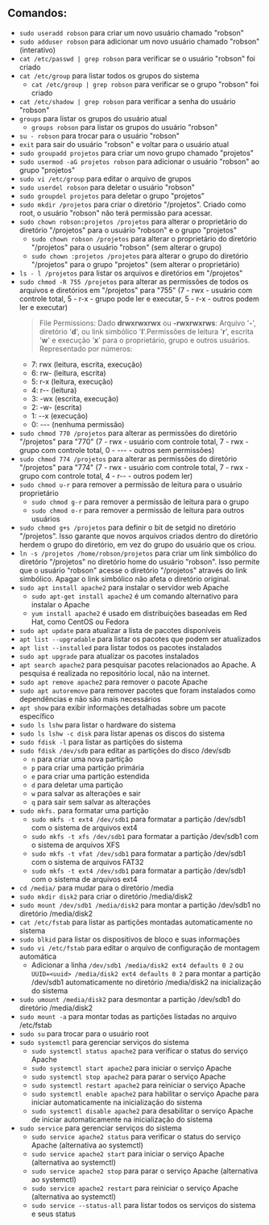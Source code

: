 ## Comandos:
- `sudo useradd robson` para criar um novo usuário chamado "robson"
- `sudo adduser robson` para adicionar um novo usuário chamado "robson" (interativo)
- `cat /etc/passwd | grep robson` para verificar se o usuário "robson" foi criado
- `cat /etc/group` para listar todos os grupos do sistema
    - `cat /etc/group | grep robson` para verificar se o grupo "robson" foi criado
- `cat /etc/shadow | grep robson` para verificar a senha do usuário "robson"
- `groups` para listar os grupos do usuário atual
    - `groups robson` para listar os grupos do usuário "robson"
- `su - robson` para trocar para o usuário "robson"
- `exit` para sair do usuário "robson" e voltar para o usuário atual
- `sudo groupadd projetos` para criar um novo grupo chamado "projetos"
- `sudo usermod -aG projetos robson` para adicionar o usuário "robson" ao grupo "projetos"
- `sudo vi /etc/group` para editar o arquivo de grupos
- `sudo userdel robson` para deletar o usuário "robson"
- `sudo groupdel projetos` para deletar o grupo "projetos"
- `sudo mkdir /projetos` para criar o diretório "/projetos". Criado como root, o usuário "robson" não terá permissão para acessar.
- `sudo chown robson:projetos /projetos` para alterar o proprietário do diretório "/projetos" para o usuário "robson" e o grupo "projetos"
    - `sudo chown robson /projetos` para alterar o proprietário do diretório "/projetos" para o usuário "robson" (sem alterar o grupo)
    - `sudo chown :projetos /projetos` para alterar o grupo do diretório "/projetos" para o grupo "projetos" (sem alterar o proprietário)
- `ls - l /projetos` para listar os arquivos e diretórios em "/projetos"
- `sudo chmod -R 755 /projetos` para alterar as permissões de todos os arquivos e diretórios em "/projetos" para "755" (7 - rwx - usuário com controle total, 5 - r-x - grupo pode ler e executar, 5 - r-x - outros podem ler e executar)
    > File Permissions:
    Dado **drwxrwxrwx** ou **-rwxrwxrws**: Arquivo '**-**', diretório '**d**', ou link simbólico '**l**'.Permissões de leitura '**r**', escrita '**w**' e execução '**x**' para o proprietário, grupo e outros usuários. 
    Representado por números:
    - 7: rwx (leitura, escrita, execução)
    - 6: rw- (leitura, escrita)
    - 5: r-x (leitura, execução)
    - 4: r-- (leitura)
    - 3: -wx (escrita, execução)
    - 2: -w- (escrita)
    - 1: --x (execução)
    - 0: --- (nenhuma permissão)
- `sudo chmod 770 /projetos` para alterar as permissões do diretório "/projetos" para "770" (7 - rwx - usuário com controle total, 7 - rwx - grupo com controle total, 0 - --- - outros sem permissões)
- `sudo chmod 774 /projetos` para alterar as permissões do diretório "/projetos" para "774" (7 - rwx - usuário com controle total, 7 - rwx - grupo com controle total, 4 - r-- - outros podem ler)
- `sudo chmod u-r` para remover a permissão de leitura para o usuário proprietário
    - `sudo chmod g-r` para remover a permissão de leitura para o grupo
    - `sudo chmod o-r` para remover a permissão de leitura para outros usuários
- `sudo chmod g+s /projetos` para definir o bit de setgid no diretório "/projetos". Isso garante que novos arquivos criados dentro do diretório herdem o grupo do diretório, em vez do grupo do usuário que os criou.
- `ln -s /projetos /home/robson/projetos` para criar um link simbólico do diretório "/projetos" no diretório home do usuário "robson". Isso permite que o usuário "robson" acesse o diretório "/projetos" através do link simbólico. Apagar o link simbólico não afeta o diretório original.
- `sudo apt install apache2` para instalar o servidor web Apache
    - `sudo apt-get install apache2` é um comando alternativo para instalar o Apache
    - `yum install apache2` é usado em distribuições baseadas em Red Hat, como CentOS ou Fedora
- `sudo apt update` para atualizar a lista de pacotes disponíveis
- `apt list --upgradable` para listar os pacotes que podem ser atualizados
- `apt list --installed` para listar todos os pacotes instalados
- `sudo apt upgrade` para atualizar os pacotes instalados
- `apt search apache2` para pesquisar pacotes relacionados ao Apache. A pesquisa é realizada no repositório local, não na internet.
- `sudo apt remove apache2` para remover o pacote Apache
- `sudo apt autoremove` para remover pacotes que foram instalados como dependências e não são mais necessários
- `apt show` para exibir informações detalhadas sobre um pacote específico
- `sudo ls lshw` para listar o hardware do sistema
- `sudo ls lshw -c disk` para listar apenas os discos do sistema
- `sudo fdisk -l` para listar as partições do sistema
- `sudo fdisk /dev/sdb` para editar as partições do disco /dev/sdb
    - `n` para criar uma nova partição
    - `p` para criar uma partição primária
    - `e` para criar uma partição estendida
    - `d` para deletar uma partição
    - `w` para salvar as alterações e sair
    - `q` para sair sem salvar as alterações
- `sudo mkfs.` para formatar uma partição
    - `sudo mkfs -t ext4 /dev/sdb1` para formatar a partição /dev/sdb1 com o sistema de arquivos ext4
    - `sudo mkfs -t xfs /dev/sdb1` para formatar a partição /dev/sdb1 com o sistema de arquivos XFS
    - `sudo mkfs -t vfat /dev/sdb1` para formatar a partição /dev/sdb1 com o sistema de arquivos FAT32
    - `sudo mkfs -t ext4 /dev/sdb1` para formatar a partição /dev/sdb1 com o sistema de arquivos ext4
- `cd /media/` para mudar para o diretório /media
- `sudo mkdir disk2` para criar o diretório /media/disk2
- `sudo mount /dev/sdb1 /media/disk2` para montar a partição /dev/sdb1 no diretório /media/disk2
- `cat /etc/fstab` para listar as partições montadas automaticamente no sistema
- `sudo blkid` para listar os dispositivos de bloco e suas informações
- `sudo vi /etc/fstab` para editar o arquivo de configuração de montagem automática
    - Adicionar a linha `/dev/sdb1 /media/disk2 ext4 defaults 0 2` ou `UUID=<uuid> /media/disk2 ext4 defaults 0 2` para montar a partição /dev/sdb1 automaticamente no diretório /media/disk2 na inicialização do sistema
- `sudo umount /media/disk2` para desmontar a partição /dev/sdb1 do diretório /media/disk2
- `sudo mount -a` para montar todas as partições listadas no arquivo /etc/fstab
- `sudo su` para trocar para o usuário root
- `sudo systemctl` para gerenciar serviços do sistema
    - `sudo systemctl status apache2` para verificar o status do serviço Apache
    - `sudo systemctl start apache2` para iniciar o serviço Apache
    - `sudo systemctl stop apache2` para parar o serviço Apache
    - `sudo systemctl restart apache2` para reiniciar o serviço Apache
    - `sudo systemctl enable apache2` para habilitar o serviço Apache para iniciar automaticamente na inicialização do sistema
    - `sudo systemctl disable apache2` para desabilitar o serviço Apache de iniciar automaticamente na inicialização do sistema
- `sudo service` para gerenciar serviços do sistema
    - `sudo service apache2 status` para verificar o status do serviço Apache (alternativa ao systemctl)
    - `sudo service apache2 start` para iniciar o serviço Apache (alternativa ao systemctl)
    - `sudo service apache2 stop` para parar o serviço Apache (alternativa ao systemctl)
    - `sudo service apache2 restart` para reiniciar o serviço Apache (alternativa ao systemctl)
    - `sudo service --status-all` para listar todos os serviços do sistema e seus status